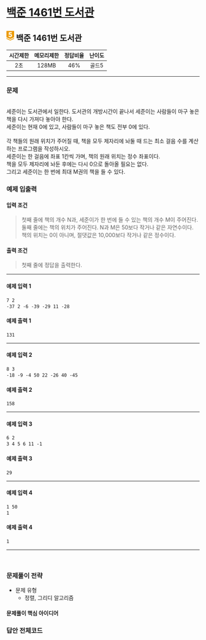
# [백준 1461번 도서관](https://www.acmicpc.net/problem/1461)

## <img src="https://raw.githubusercontent.com/gudals-kim/Studyroom/0c61bf1ad9b6434ff624dbab4012654df8c92b01/codingtest/img/rank/gold_5.svg" width="20"> 백준 1461번 도서관 


| 시간제한 | 메모리제한 | 정답비율 | 난이도 | 
|:----:|:-----:|:----:|:---:|
|  2초  | 128MB | 46%  | 골드5  |

---

### 문제
     

<br> 세준이는 도서관에서 일한다. 도서관의 개방시간이 끝나서 세준이는 사람들이 마구 놓은 책을 다시 가져다 놓아야 한다.
<br> 세준이는 현재 0에 있고, 사람들이 마구 놓은 책도 전부 0에 있다.
<br> 
<br> 각 책들의 원래 위치가 주어질 때, 책을 모두 제자리에 놔둘 때 드는 최소 걸음 수를 계산하는 프로그램을 작성하시오.
<br> 세준이는 한 걸음에 좌표 1칸씩 가며, 책의 원래 위치는 정수 좌표이다.
<br> 책을 모두 제자리에 놔둔 후에는 다시 0으로 돌아올 필요는 없다.
<br> 그리고 세준이는 한 번에 최대 M권의 책을 들 수 있다. 


### 예제 입출력

#### 입력 조건
> 첫째 줄에 책의 개수 N과, 세준이가 한 번에 들 수 있는 책의 개수 M이 주어진다. <br> 
> 둘째 줄에는 책의 위치가 주어진다. N과 M은 50보다 작거나 같은 자연수이다.  <br> 
> 책의 위치는 0이 아니며, 절댓값은 10,000보다 작거나 같은 정수이다.  <br> 
#### 출력 조건
> 첫째 줄에 정답을 출력한다. <br>

---

#### 예제 입력 1
```
7 2
-37 2 -6 -39 -29 11 -28
```
#### 예제 출력 1
```
131
```

---

#### 예제 입력 2
```
8 3
-18 -9 -4 50 22 -26 40 -45
```
#### 예제 출력 2
```
158
```

---
#### 예제 입력 3
```
6 2
3 4 5 6 11 -1
```
#### 예제 출력 3
```
29
```

---
#### 예제 입력 4
```
1 50
1
```
#### 예제 출력 4
```
1
```

---

<br>

### 문제풀이 전략
- 문제 유형
  - 정렬, 그리디 알고리즘


#### 문제풀이 핵심 아이디어




### 답안 전체코드

```py

```
